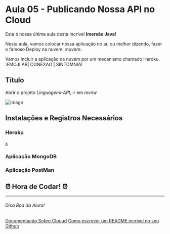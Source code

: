 # Aula 05 - Publicando Nossa API no Cloud

Esta é nossa última aula desta incrível **Imersão Java!**

Nesta aula, vamos colocar nossa aplicação no ar, ou melhor dizendo, fazer o famoso Deploy na nuvem. :nuvem: 

Vamos incluir a aplicação na nuvem por um mecanismo chamado Heroku.
:EMOJI AR| CONEXAO | SINTOMNIA!

 ## Título

 Abrir o projeto *Linguagens-API*, ir em *mvnw*

![image](https://user-images.githubusercontent.com/108991648/180672559-c45a33fb-16ca-4da8-9d7a-06c5271e3fb6.png)


## Instalações e Registros Necessários



### Heroku

[x](https://www.heroku.com/)

### Aplicação MongoDB

### Aplicação PostMan

## :alarm_clock: Hora de Codar! :alarm_clock:


_________________


###### Dica Boa da Alura! 
[Documentação Sobre Clouud](https://docs.oracle.com/pt-br/iaas/Content/home.htm)
[Como escrever um README incrível no seu Github](https://www.alura.com.br/artigos/escrever-bom-readme)

 
